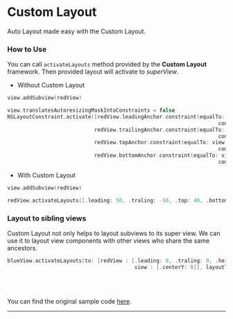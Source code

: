 # Custom Layout
Auto Layout made easy with the Custom Layout.
<br>

### How to Use
You can call `activateLayouts` method provided by the **Custom Layout** framework. Then provided layout will activate to *superView*.

 -  Without Custom Layout
```Swift 
view.addSubview(redView)

view.translatesAutoresizingMaskIntoConstraints = false
NSLayoutConstraint.activate([redView.leadingAnchor.constraint(equalTo: view.leadingAnchor,
                                                                    constant: 50),
                            redView.trailingAnchor.constraint(equalTo: view.trailingAnchor,
                                                                    constant: -50),
                            redView.topAnchor.constraint(equalTo: view.safeAreaLayoutGuide.topAnchor,
                                                                    constant: 40),
                            redView.bottomAnchor.constraint(equalTo: view.safeAreaLayoutGuide.bottomAnchor,
                                                                    constant: -20)])
```
 - With Custom Layout
```Swift
view.addSubview(redView)

redView.activateLayouts([.leading: 50, .traling: -50, .top: 40, .bottom: -20], layoutToSafeArea: true)
```

### Layout to sibling views
Custom Layout not only helps to layout subviews to its super view. We can use it to layout view components with other views who share the same ancestors.
```Swift
blueView.activateLayouts(to: [redView : [.leading: 0, .traling: 0, .height: 50],
                                         view : [.centerY: 0]], layoutToSafeArea: true)
```

<br><br>

You can find the original sample code [here](../../Example/MNkSupportUtilities/CustomLayout_comp.swift).

---